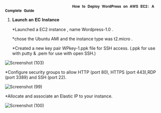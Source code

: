 
                                   𝐇𝐨𝐰 𝐭𝐨 𝐃𝐞𝐩𝐥𝐨𝐲 𝐖𝐨𝐫𝐝𝐏𝐫𝐞𝐬𝐬 𝐨𝐧 𝐀𝐖𝐒 𝐄𝐂𝟐: 𝐀 𝐂𝐨𝐦𝐩𝐥𝐞𝐭𝐞 𝐆𝐮𝐢𝐝𝐞

                                   
1) 𝐋𝐚𝐮𝐧𝐜𝐡 𝐚𝐧 𝐄𝐂 𝐈𝐧𝐬𝐭𝐚𝐧𝐜𝐞
   
   *Launched a EC2 instance , name Wordpress-1.0 .
   
   *chose the Ubuntu AMI and the instance type was t2.micro .
   
   *Created a new key pair WPkey-1.ppk file for SSH access. 
     (.ppk for use with putty & .pem for use with open SSH.)
   
 ![Screenshot (103)](https://github.com/user-attachments/assets/06006d99-bd31-4146-8865-e80e2f475d26)



   *Configure security groups to allow HTTP (port 80), HTTPS (port 443),RDP (port 3389) and SSH (port 22).

  
 ![Screenshot (99)](https://github.com/user-attachments/assets/dacae25b-5992-4b01-805b-b0f7e8a207a0)


   *Allocate and associate an Elastic IP to your instance.
   


![Screenshot (100)](https://github.com/user-attachments/assets/141b5b23-7e56-497a-87c8-fabbd1363b9c)
